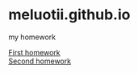 # meluotii.github.io
my homework

<a href="https://github.com/meluotii/2-homework">First homework</a>
<br>
<a href="https://github.com/meluotii/2-homework">Second homework</a>
